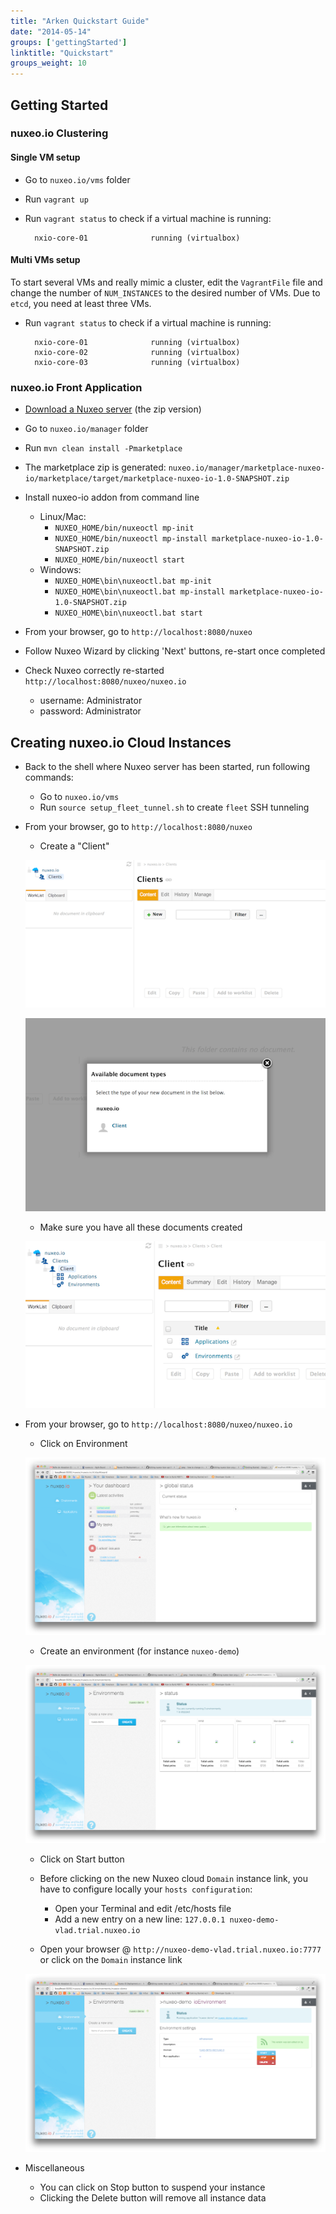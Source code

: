 ```yaml
---
title: "Arken Quickstart Guide"
date: "2014-05-14"
groups: ['gettingStarted']
linktitle: "Quickstart"
groups_weight: 10
---
```


## Getting Started

### nuxeo.io Clustering

#### Single VM setup

- Go to `nuxeo.io/vms` folder
- Run `vagrant up`
- Run `vagrant status` to check if a virtual machine is running:

        nxio-core-01              running (virtualbox)

#### Multi VMs setup

To start several VMs and really mimic a cluster, edit the `VagrantFile` file and change the number of `NUM_INSTANCES` to the desired number of VMs. Due to `etcd`, you need at least three VMs.

- Run `vagrant status` to check if a virtual machine is running:

        nxio-core-01              running (virtualbox)
        nxio-core-02              running (virtualbox)
        nxio-core-03              running (virtualbox)

### nuxeo.io Front Application

- [Download a Nuxeo server](http://www.nuxeo.com/en/downloads) (the zip version)
- Go to `nuxeo.io/manager` folder
- Run `mvn clean install -Pmarketplace`
- The marketplace zip is generated: `nuxeo.io/manager/marketplace-nuxeo-io/marketplace/target/marketplace-nuxeo-io-1.0-SNAPSHOT.zip`
- Install nuxeo-io addon from command line
  - Linux/Mac:
    - `NUXEO_HOME/bin/nuxeoctl mp-init`
    - `NUXEO_HOME/bin/nuxeoctl mp-install marketplace-nuxeo-io-1.0-SNAPSHOT.zip`
    - `NUXEO_HOME/bin/nuxeoctl start`
  - Windows:
    - `NUXEO_HOME\bin\nuxeoctl.bat mp-init`
    - `NUXEO_HOME\bin\nuxeoctl.bat mp-install marketplace-nuxeo-io-1.0-SNAPSHOT.zip`
    - `NUXEO_HOME\bin\nuxeoctl.bat start`
- From your browser, go to `http://localhost:8080/nuxeo`

- Follow Nuxeo Wizard by clicking 'Next' buttons, re-start once completed

- Check Nuxeo correctly re-started `http://localhost:8080/nuxeo/nuxeo.io`
  - username: Administrator
  - password: Administrator

## Creating nuxeo.io Cloud Instances

- Back to the shell where Nuxeo server has been started, run following commands:
    - Go to `nuxeo.io/vms`
    - Run `source setup_fleet_tunnel.sh` to create `fleet` SSH tunneling

- From your browser, go to `http://localhost:8080/nuxeo`
    - Create a "Client"

    ![](/img/nuxeoioDM1.png)

    ![](/img/nuxeoioDM2.png)

    - Make sure you have all these documents created

    ![](/img/nuxeoioDM3.png)

- From your browser, go to `http://localhost:8080/nuxeo/nuxeo.io`
    - Click on Environment

    ![](/img/nuxeoioSC1.png)

    - Create an environment (for instance `nuxeo-demo`)

    ![](/img/nuxeoioSC2.png)

    - Click on Start button

    - Before clicking on the new Nuxeo cloud `Domain` instance link, you have to configure locally your `hosts configuration`:
        - Open your Terminal and edit /etc/hosts file
        - Add a new entry on a new line: `127.0.0.1 nuxeo-demo-vlad.trial.nuxeo.io`

    - Open your browser @ `http://nuxeo-demo-vlad.trial.nuxeo.io:7777` or click on the `Domain` instance link

    ![](/img/nuxeoioSC3.png)

- Miscellaneous
    - You can click on Stop button to suspend your instance
    - Clicking the Delete button will remove all instance data

